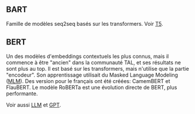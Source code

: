 ## BART

Famille de modèles seq2seq basés sur les transformers.
Voir [T5](../t/#T5).

## BERT

Un des modèles d'embeddings contextuels les plus connus, mais il commence à être
"ancien" dans la communauté TAL, et ses résultats ne sont plus au top.
Il est basé sur les transformers, mais n'utilise que la partie "encodeur".
Son apprentissage utilisait du Masked Language Modeling ([MLM](../m/#mlm)).
Des version pour le français ont été créées: CamemBERT et FlauBERT.
Le modèle RoBERTa est une évolution directe de BERT, plus performante.

Voir aussi [LLM](../l/#language-models) et [GPT](../g/#gpt).

